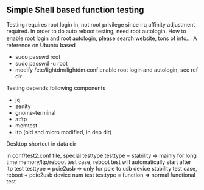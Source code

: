 ## Simple Shell based function testing

Testing requires root login in, not root privilege since irq affinity adjustment required.
In order to do auto reboot testing, need root autologin.
How to enable root login and root autologin, please search website, tons of info。
A reference on Ubuntu based
- sudo passwd root
- sudo passwd -u root
- modify /etc/lightdm/lightdm.conf enable root login and autologin, see ref dir

Testing depends following components
- jq
- zenity
- gnome-terminal
- atftp
- memtest
- ltp (old and micro modified, in dep dir)

Desktop shortcut in data dir

in conf/test2.conf file, special testtype
testtype = stability => mainly for long time memory/ltp/reboot test case, reboot test will automatically start after ltp test
testtype = pcie2usb => only for pcie to usb device stability test case, reboot + pcie2usb device num test
testtype = function => normal functional test
